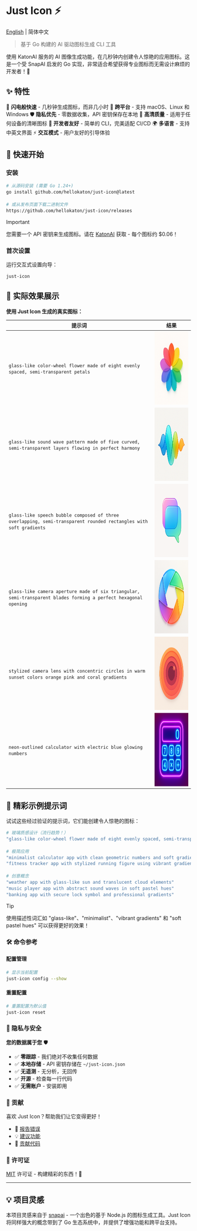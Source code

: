 # Just Icon ⚡

[English](README.md) | 简体中文

> 基于 Go 构建的 AI 驱动图标生成 CLI 工具

使用 KatonAI 服务的 AI 图像生成功能，在几秒钟内创建令人惊艳的应用图标。这是一个受 SnapAI 启发的 Go 实现，非常适合希望获得专业图标而无需设计麻烦的开发者！🎨

## ✨ 特性

🚀 **闪电般快速** - 几秒钟生成图标，而非几小时
🎯 **跨平台** - 支持 macOS、Linux 和 Windows
🛡️ **隐私优先** - 零数据收集，API 密钥保存在本地
💎 **高清质量** - 适用于任何设备的清晰图标
🔧 **开发者友好** - 简单的 CLI，完美适配 CI/CD
🌍 **多语言** - 支持中英文界面
⚡ **交互模式** - 用户友好的引导体验

## 🚀 快速开始

### 安装

```bash
# 从源码安装 (需要 Go 1.24+)
go install github.com/hellokaton/just-icon@latest

# 或从发布页面下载二进制文件
https://github.com/hellokaton/just-icon/releases
```

> [!IMPORTANT]
> 您需要一个 API 密钥来生成图标。请在 [KatonAI](https://api.katonai.dev) 获取 - 每个图标约 $0.06！

### 首次设置

运行交互式设置向导：

```bash
just-icon
```

## 🎨 实际效果展示

**使用 Just Icon 生成的真实图标：**

| 提示词                                                                                                            | 结果                                                                                                |
| ----------------------------------------------------------------------------------------------------------------- | --------------------------------------------------------------------------------------------------- |
| `glass-like color-wheel flower made of eight evenly spaced, semi-transparent petals`                              | <img src="test-icons/icon-1750560657796.png" alt="Flower Icon" width="200" height="200">            |
| `glass-like sound wave pattern made of five curved, semi-transparent layers flowing in perfect harmony`           | <img src="test-icons/icon-sound-wave.png" alt="Sound Wave Icon" width="200" height="200">           |
| `glass-like speech bubble composed of three overlapping, semi-transparent rounded rectangles with soft gradients` | <img src="test-icons/icon-messaging.png" alt="Messaging Icon" width="200" height="200">             |
| `glass-like camera aperture made of six triangular, semi-transparent blades forming a perfect hexagonal opening`  | <img src="test-icons/icon-camera-glass.png" alt="Camera Glass Icon" width="200" height="200">       |
| `stylized camera lens with concentric circles in warm sunset colors orange pink and coral gradients`              | <img src="test-icons/icon-lens-retro.png" alt="Camera Retro Icon" width="200" height="200">         |
| `neon-outlined calculator with electric blue glowing numbers`                                                     | <img src="test-icons/icon-calculator-neon.png" alt="Neon Calculator Icon" width="200" height="200"> |

## 🎨 精彩示例提示词

试试这些经过验证的提示词，它们能创建令人惊艳的图标：

```bash
# 玻璃质感设计（流行趋势！）
"glass-like color-wheel flower made of eight evenly spaced, semi-transparent petals forming a perfect circle"

# 极简应用
"minimalist calculator app with clean geometric numbers and soft gradients"
"fitness tracker app with stylized running figure using vibrant gradient colors"

# 创意概念
"weather app with glass-like sun and translucent cloud elements"
"music player app with abstract sound waves in soft pastel hues"
"banking app with secure lock symbol and professional gradients"
```

> [!TIP]
> 使用描述性词汇如 "glass-like"、"minimalist"、"vibrant gradients" 和 "soft pastel hues" 可以获得更好的效果！

### 🛠️ 命令参考

#### 配置管理

```bash
# 显示当前配置
just-icon config --show
```

#### 重置配置

```bash
# 重置配置为默认值
just-icon reset
```

### 🔐 隐私与安全

**您的数据属于您** 🛡️

- ✅ **零跟踪** - 我们绝对不收集任何数据
- ✅ **本地存储** - API 密钥存储在 `~/just-icon.json`
- ✅ **无遥测** - 无分析，无回传
- ✅ **开源** - 检查每一行代码
- ✅ **无需账户** - 安装即用

### 🤝 贡献

喜欢 Just Icon？帮助我们让它变得更好！

- 🐛 [报告错误](https://github.com/hellokaton/just-icon/issues)
- 💡 [建议功能](https://github.com/hellokaton/just-icon/issues)
- 🔧 [贡献代码](https://github.com/hellokaton/just-icon/pulls)

### 📄 许可证

[MIT](LINESE) 许可证 - 构建精彩的东西！🎉

---

## 💡 项目灵感

本项目灵感来自于 [snapai](https://github.com/betomoedano/snapai) - 一个出色的基于 Node.js 的图标生成工具。Just Icon 将同样强大的概念带到了 Go 生态系统中，并提供了增强功能和跨平台支持。
